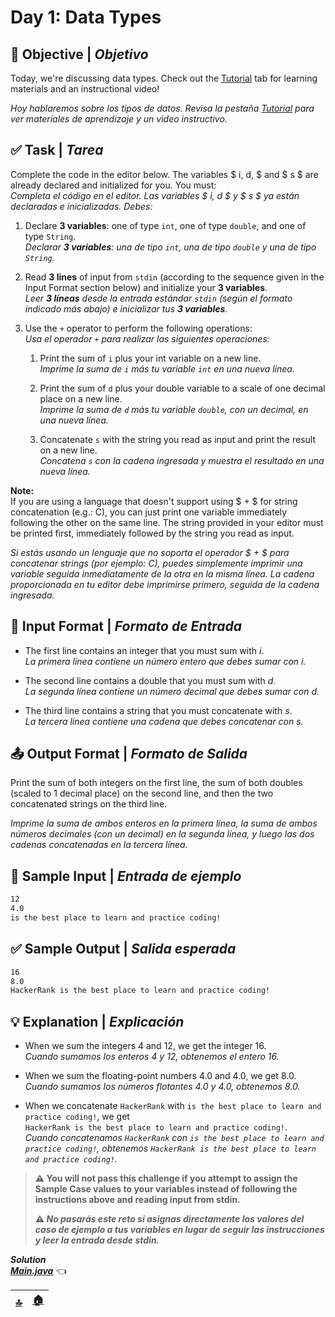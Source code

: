 # **Day 1: Data Types**

## 🧠 Objective | *Objetivo*

Today, we're discussing data types. Check out the [Tutorial](https://www.hackerrank.com/challenges/30-data-types/tutorial) tab for learning materials and an instructional video!

*Hoy hablaremos sobre los tipos de datos. Revisa la pestaña [Tutorial](https://www.hackerrank.com/challenges/30-data-types/tutorial) para ver materiales de aprendizaje y un video instructivo.*

## ✅ Task | *Tarea*

Complete the code in the editor below. The variables $ i, d, $ and $ s $ are already declared and initialized for you. You must:  
*Completa el código en el editor. Las variables $ i, d $ y $ s $ ya están declaradas e inicializadas. Debes:*

1. Declare **3 variables**: one of type `int`, one of type `double`, and one of type `String`.  
*Declarar **3 variables**: una de tipo `int`, una de tipo `double` y una de tipo `String`.*

2. Read **3 lines** of input from `stdin` (according to the sequence given in the Input Format section below) and initialize your **3 variables**.  
*Leer **3 líneas** desde la entrada estándar `stdin` (según el formato indicado más abajo) e inicializar tus **3 variables**.*

3. Use the `+` operator to perform the following operations:  
*Usa el operador `+` para realizar las siguientes operaciones:*

   1. Print the sum of `i` plus your int variable on a new line.  
   *Imprime la suma de `i` más tu variable `int` en una nueva línea.*

   2. Print the sum of `d` plus your double variable to a scale of one decimal place on a new line.  
   *Imprime la suma de `d` más tu variable `double`, con un decimal, en una nueva línea.*

   3. Concatenate `s` with the string you read as input and print the result on a new line.  
   *Concatena `s` con la cadena ingresada y muestra el resultado en una nueva línea.*

**Note:**  
If you are using a language that doesn't support using $ + $ for string concatenation (e.g.: C), you can just print one variable immediately following the other on the same line. The string provided in your editor must be printed first, immediately followed by the string you read as input.

*Si estás usando un lenguaje que no soporta el operador $ + $ para concatenar strings (por ejemplo: C), puedes simplemente imprimir una variable seguida inmediatamente de la otra en la misma línea. La cadena proporcionada en tu editor debe imprimirse primero, seguida de la cadena ingresada.*

## 🔢 Input Format | *Formato de Entrada*

- The first line contains an integer that you must sum with $i$.  
*La primera línea contiene un número entero que debes sumar con $i$.*

- The second line contains a double that you must sum with $d$.  
*La segunda línea contiene un número decimal que debes sumar con $d$.*

- The third line contains a string that you must concatenate with $s$.  
*La tercera línea contiene una cadena que debes concatenar con $s$.*

## 📤 Output Format | *Formato de Salida*

Print the sum of both integers on the first line, the sum of both doubles (scaled to 1 decimal place) on the second line, and then the two concatenated strings on the third line.

*Imprime la suma de ambos enteros en la primera línea, la suma de ambos números decimales (con un decimal) en la segunda línea, y luego las dos cadenas concatenadas en la tercera línea.*

## 🧪 Sample Input | *Entrada de ejemplo*

```bash
12
4.0
is the best place to learn and practice coding!
```

## ✅ Sample Output | *Salida esperada*

```bash
16
8.0
HackerRank is the best place to learn and practice coding!
```

## 💡 Explanation | *Explicación*

+ When we sum the integers $4$ and $12$, we get the integer $16$.  
*Cuando sumamos los enteros $4$ y $12$, obtenemos el entero $16$.*

+ When we sum the floating-point numbers $4.0$ and $4.0$, we get $8.0$.  
*Cuando sumamos los números flotantes $4.0$ y $4.0$, obtenemos $8.0$.*

+ When we concatenate `HackerRank` with `is the best place to learn and practice coding!`, we get  
`HackerRank is the best place to learn and practice coding!`.  
*Cuando concatenamos `HackerRank` con `is the best place to learn and practice coding!`, obtenemos `HackerRank is the best place to learn and practice coding!`.*

> **⚠️ You will not pass this challenge if you attempt to assign the Sample Case values to your variables instead of following the instructions above and reading input from stdin.**  
>  
> **⚠️ *No pasarás este reto si asignas directamente los valores del caso de ejemplo a tus variables en lugar de seguir las instrucciones y leer la entrada desde stdin.***

***Solution***  
[***Main.java***](./src/Main.java) 👈

| [🔝](#day-1-data-types) | [🏠](../README.md) |
| --- | --- |